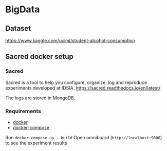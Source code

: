 # BigData

## Dataset

https://www.kaggle.com/uciml/student-alcohol-consumption

## Sacred docker setup

### Sacred

Sacred is a tool to help you configure, organize, log and reproduce experiments developed at IDSIA.
https://sacred.readthedocs.io/en/latest/

The logs are stored in MongoDB.

### Requirements

- [docker](https://www.docker.com/)
- [docker-compose](https://docs.docker.com/compose/)

Run `docker-compose up --build`
Open omniboard (`http://localhost:9000`) to see the experiment results
